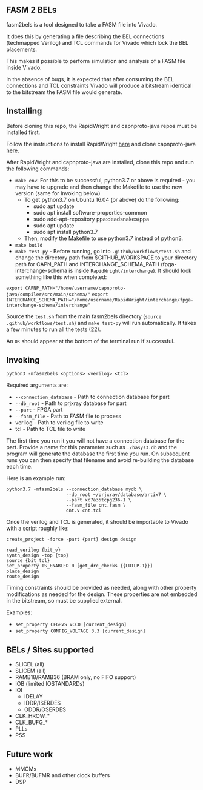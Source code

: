 FASM 2 BELs
-----------

fasm2bels is a tool designed to take a FASM file into Vivado.

It does this by generating a file describing the BEL connections (techmapped
Verilog) and TCL commands for Vivado which lock the BEL placements.

This makes it possible to perform simulation and analysis of a FASM file inside
Vivado.

In the absence of bugs, it is expected that after consuming the BEL
connections and TCL constraints Vivado will produce a bitstream identical to
the bitstream the FASM file would generate.

Installing
----------

Before cloning this repo, the RapidWright and capnproto-java repos must be installed first.

Follow the instructions to install RapidWright [here](https://github.com/Xilinx/RapidWright) and clone capnproto-java [here](https://github.com/capnproto/capnproto-java).

After RapidWright and capnproto-java are installed, clone this repo and run the following commands:
  - `make env`: For this to be successful, python3.7 or above is required - you may have to upgrade and then change the Makefile to use the new version (same for Invoking below)
    - To get python3.7 on Ubuntu 16.04 (or above) do the following:
      - sudo apt update
      - sudo apt install software-properties-common
      - sudo add-apt-repository ppa:deadsnakes/ppa
      - sudo apt update
      - sudo apt install python3.7
    - Then, modify the Makefile to use python3.7 instead of python3.
 - `make build`
 - `make test-py` - Before running, go into `.github/workflows/test.sh` and change the directory path from $GITHUB_WORKSPACE to your directory path for CAPN_PATH and INTERCHANGE_SCHEMA_PATH (fpga-interchange-schema is inside `RapidWright/interchange`). It should look something like this when completed:

`export CAPNP_PATH="/home/username/capnproto-java/compiler/src/main/schema/"`
`export INTERCHANGE_SCHEMA_PATH="/home/username/RapidWright/interchange/fpga-interchange-schema/interchange"`

Source the `test.sh` from the main fasm2bels directory (`source .github/workflows/test.sh`) and `make test-py` will run automatically. It takes a few minutes to run all the tests (22).

 An `OK` should appear at the bottom of the terminal run if successful.

Invoking
--------

`python3 -mfasm2bels <options> <verilog> <tcl>`

Required arguments are:
 - `--connection_database` - Path to connection database for part
 - `--db_root` - Path to prjxray database for part
 - `--part` - FPGA part
 - `--fasm_file` - Path to FASM file to process
 - verilog - Path to verilog file to write
 - tcl - Path to TCL file to write

The first time you run it you will not have a connection database for the part.  Provide a name for this parameter such as `./basys3.db` and the program will generate the database the first time you run.  On subsequent runs you can then specify that filename and avoid re-building the database each time.

Here is an example run:
```
python3.7 -mfasm2bels --connection_database mydb \
                      --db_root ~/prjxray/database/artix7 \
                      --part xc7a35tcpg236-1 \
                      --fasm_file cnt.fasm \
                      cnt.v cnt.tcl
```

Once the verilog and TCL is generated, it should be importable to Vivado with
a script roughly like:

```
create_project -force -part {part} design design

read_verilog {bit_v}
synth_design -top {top}
source {bit_tcl}
set_property IS_ENABLED 0 [get_drc_checks {{LUTLP-1}}]
place_design
route_design
```

Timing constraints should be provided as needed, along with other property
modifications as needed for the design.  These properties are not embedded in
the bitstream, so must be supplied external.

Examples:
 - `set_property CFGBVS VCCO [current_design]`
 - `set_property CONFIG_VOLTAGE 3.3 [current_design]`

BELs / Sites supported
----------------------

- SLICEL (all)
- SLICEM (all)
- RAMB18/RAMB36 (BRAM only, no FIFO support)
- IOB (limited IOSTANDARDs)
- IOI
    - IDELAY
    - IDDR/ISERDES
    - ODDR/OSERDES
- CLK\_HROW\_\*
- CLK\_BUFG\_\*
- PLLs
- PSS

Future work
-----------
 - MMCMs
 - BUFR/BUFMR and other clock buffers
 - DSP
